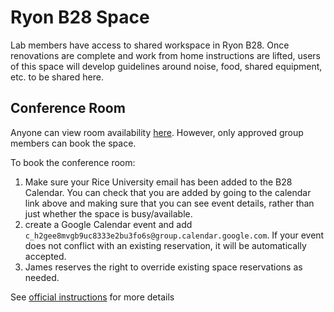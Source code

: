 # Ryon B28 Space

Lab members have access to shared workspace in Ryon B28.
Once renovations are complete and work from home instructions are lifted, users of this space will develop guidelines around noise, food, shared equipment, etc. to be shared here.

## Conference Room

Anyone can view room availability [here](https://calendar.google.com/calendar/u/0?cid=Y19oMmdlZThtdmdiOXVjODMzM2UyYnUzZm82c0Bncm91cC5jYWxlbmRhci5nb29nbGUuY29t).
However, only approved group members can book the space.

To book the conference room:

1. Make sure your Rice University email has been added to the B28 Calendar. You can check that you are added by going to the calendar link above and making sure that you can see event details, rather than just whether the space is busy/available.
1. create a Google Calendar event and add `c_h2gee8mvgb9uc8333e2bu3fo6s@group.calendar.google.com`. If your event does not conflict with an existing reservation, it will be automatically accepted.
1. James reserves the right to override existing space reservations as needed.

See [official instructions](https://support.google.com/calendar/answer/44105) for more details
